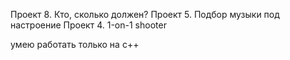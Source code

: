Проект 8. Кто, сколько должен?
Проект 5. Подбор музыки под настроение
Проект 4. 1-on-1 shooter

умею работать только на c++
